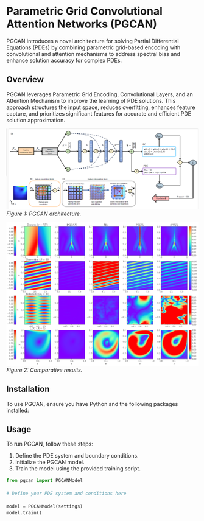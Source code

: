 # Parametric Grid Convolutional Attention Networks (PGCAN)

PGCAN introduces a novel architecture for solving Partial Differential Equations (PDEs) by combining parametric grid-based encoding with convolutional and attention mechanisms to address spectral bias and enhance solution accuracy for complex PDEs.

## Overview

PGCAN leverages Parametric Grid Encoding, Convolutional Layers, and an Attention Mechanism to improve the learning of PDE solutions. This approach structures the input space, reduces overfitting, enhances feature capture, and prioritizes significant features for accurate and efficient PDE solution approximation.

![PGCAN Architecture](figures/figure1.PNG)
_Figure 1: PGCAN architecture._

![Solution Comparison](figures/sol.png)
_Figure 2: Comparative results._



## Installation

To use PGCAN, ensure you have Python and the following packages installed:



## Usage

To run PGCAN, follow these steps:

1. Define the PDE system and boundary conditions.
2. Initialize the PGCAN model.
3. Train the model using the provided training script.

```python
from pgcan import PGCANModel

# Define your PDE system and conditions here

model = PGCANModel(settings)
model.train()




